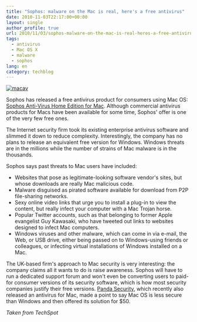 ```yaml
---
title: "Sophos: malware on the Mac is real, here's a free antivirus"
date: 2010-11-03T22:17:00+00:00
layout: single
author_profile: true
url: 2010/11/03/sophos-malware-on-the-mac-is-real-heres-a-free-antivirus/
tags:
  - antivirus
  - Mac OS X
  - malware
  - sophos
lang: en
category: techblog
---
```

[![macav](http://lh5.ggpht.com/_vaUVXcmC3OI/TNHYTbz-pnI/AAAAAAAADBA/7QA2leycbEE/macav%5B3%5D.jpg?imgmax=800 "macav")](http://www.sophos.com/pressoffice/news/articles/2010/11/free-mac-anti-virus.html) 

Sophos has released a free antivirus product for consumers using Mac OS: [Sophos Anti-Virus Home Edition for Mac](http://www.sophos.com/products/free-tools/free-mac-anti-virus/). Although commercial antivirus products for Macs have been available for some time, Sophos' offer is one of the very few free ones. 

The Internet security firm took its existing enterprise antivirus software and slimmed it down to reduce complexity. Interestingly, the company has no plans to release an equivalent free version for Windows. Windows threats are in the millions while the number of strains of Mac malware is in the thousands.

Sophos says past threats to Mac users have included:

* Websites that pose as legitimate-looking software vendor's sites, but whose downloads are really Mac malicious code. 
* Malware disguised as pirated software available for download from P2P file-sharing networks. 
* Sexy online video links that urge you to install a plug-in to view the content, but really infect your computer with a Mac Trojan horse. 
* Popular Twitter accounts, such as that belonging to former Apple evangelist Guy Kawasaki, who have tweeted out links to websites designed to infect Mac computers.
* Windows viruses and other malware, which can come in via e-mail, the Web, or USB drive, either being passed on to Windows-using friends or colleagues, or infecting virtual installations of Windows installed on a Mac.

The UK-based firm's approach to Mac security is very interesting: the company claims all it wants to do is raise awareness. Sophos will have to run a dedicated support forum and won't even be converting users to paid-for consumer versions of its security software, which is how most security companies justify their free versions. [Panda Security](http://boelectronic.blogspot.com/2010/10/panda-mac-is-less-secure-than-windows.html), which recently also released an antivirus for Mac, made a point to say Mac OS is less secure than Windows and then offered its solution for $50.

_Taken from TechSpot_